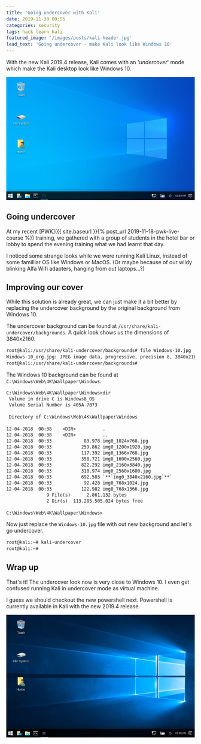 ```yaml
---
title: 'Going undercover with Kali'
date: 2019-11-30 09:55
categories: security
tags: hack learn kali
featured_image: '/images/posts/kali-header.jpg'
lead_text: 'Going undercover - make Kali look like Windows 10'
---
```


With the new Kali 2019.4 release, Kali comes with an '_undercover_'
mode which make the Kali desktop look like Windows 10.

<img src="/images/posts/kali_undercover_org.png" 
     alt="Kali Undercover"
     class="media pull-right img-thumbnail">
## Going undercover
At my recent [PWK]({{ site.baseurl }}{% post_url 2019-11-18-pwk-live-course %})
training, we gathered with a group of students in the hotel bar or lobby
to spend the evening training what we had learnt that day.

I noticed some strange looks while we were running Kali Linux, instead
of some familliar OS like Windows or MacOS. (Or maybe because of our
wildy blinking Alfa Wifi adapters, hanging from out laptops...?)

## Improving our cover
While this solution is already great, we can just make it a bit better
by replacing the undercover background by the original background
from Windows 10.

The undercover background can be found at
`/usr/share/kali-undercover/backgrounds`. A quick look shows us the 
dimensions of 3840x2160.
```bash
root@kali:/usr/share/kali-undercover/backgrounds# file Windows-10.jpg 
Windows-10_org.jpg: JPEG image data, progressive, precision 8, 3840x2160, components 3
root@kali:/usr/share/kali-undercover/backgrounds# 
```

The Windows 10 background can be found at
`C:\Windows\Web\4K\Wallpaper\Windows`.
```dos
C:\Windows\Web\4K\Wallpaper\Windows>dir
 Volume in drive C is Windows8_OS
 Volume Serial Number is 405A-7B73

 Directory of C:\Windows\Web\4K\Wallpaper\Windows

12-04-2018  00:38    <DIR>          .
12-04-2018  00:38    <DIR>          ..
12-04-2018  00:33            83.978 img0_1024x768.jpg
12-04-2018  00:33           259.862 img0_1200x1920.jpg
12-04-2018  00:33           117.392 img0_1366x768.jpg
12-04-2018  00:33           358.721 img0_1600x2560.jpg
12-04-2018  00:33           822.292 img0_2160x3840.jpg
12-04-2018  00:33           310.974 img0_2560x1600.jpg
12-04-2018  00:33           692.503 `**`img0_3840x2160.jpg`**`
12-04-2018  00:33            92.428 img0_768x1024.jpg
12-04-2018  00:33           122.982 img0_768x1366.jpg
               9 File(s)      2.861.132 bytes
               2 Dir(s)  113.285.505.024 bytes free

C:\Windows\Web\4K\Wallpaper\Windows>
```

Now just replace the `Windows-10.jpg` file with out new background
and let's go undercover.
```bash
root@kali:~# kali-undercover
root@kali:~#
```

## Wrap up
That's it! The undercover look now is very close to Windows 10. I 
even get confused running Kali in undercover mode as virtual machine.

I guess we should checkout the new powershell next. Powershell is 
currently available in Kali with the new 2019.4 release.

<img src="/images/posts/kali_undercover_win.png" 
     alt="Kali Undercover"
     class="media">



